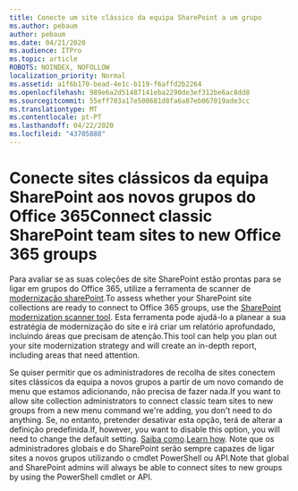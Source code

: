 ```yaml
---
title: Conecte um site clássico da equipa SharePoint a um grupo
ms.author: pebaum
author: pebaum
ms.date: 04/21/2020
ms.audience: ITPro
ms.topic: article
ROBOTS: NOINDEX, NOFOLLOW
localization_priority: Normal
ms.assetid: a1f6b170-bead-4e1c-b119-f6affd2b2264
ms.openlocfilehash: 989e6a2d51487141eba2290de3ef312be6ac8dd8
ms.sourcegitcommit: 55eff703a17e500681d8fa6a87eb067019ade3cc
ms.translationtype: MT
ms.contentlocale: pt-PT
ms.lasthandoff: 04/22/2020
ms.locfileid: "43705888"
---
```

# <a name="connect-classic-sharepoint-team-sites-to-new-office-365-groups"></a><span data-ttu-id="70747-102">Conecte sites clássicos da equipa SharePoint aos novos grupos do Office 365</span><span class="sxs-lookup"><span data-stu-id="70747-102">Connect classic SharePoint team sites to new Office 365 groups</span></span>

<span data-ttu-id="70747-103">Para avaliar se as suas coleções de site SharePoint estão prontas para se ligar em grupos do Office 365, utilize a ferramenta de scanner de [modernização sharePoint](https://go.microsoft.com/fwlink/?linkid=873066).</span><span class="sxs-lookup"><span data-stu-id="70747-103">To assess whether your SharePoint site collections are ready to connect to Office 365 groups, use the [SharePoint modernization scanner tool](https://go.microsoft.com/fwlink/?linkid=873066).</span></span> <span data-ttu-id="70747-104">Esta ferramenta pode ajudá-lo a planear a sua estratégia de modernização do site e irá criar um relatório aprofundado, incluindo áreas que precisam de atenção.</span><span class="sxs-lookup"><span data-stu-id="70747-104">This tool can help you plan out your site modernization strategy and will create an in-depth report, including areas that need attention.</span></span>
  
<span data-ttu-id="70747-105">Se quiser permitir que os administradores de recolha de sites conectem sites clássicos da equipa a novos grupos a partir de um novo comando de menu que estamos adicionando, não precisa de fazer nada.</span><span class="sxs-lookup"><span data-stu-id="70747-105">If you want to allow site collection administrators to connect classic team sites to new groups from a new menu command we're adding, you don't need to do anything.</span></span> <span data-ttu-id="70747-106">Se, no entanto, pretender desativar esta opção, terá de alterar a definição predefinida.</span><span class="sxs-lookup"><span data-stu-id="70747-106">If, however, you want to disable this option, you will need to change the default setting.</span></span> <span data-ttu-id="70747-107">[Saiba como](https://go.microsoft.com/fwlink/?linkid=2004316).</span><span class="sxs-lookup"><span data-stu-id="70747-107">[Learn how](https://go.microsoft.com/fwlink/?linkid=2004316).</span></span> <span data-ttu-id="70747-108">Note que os administradores globais e do SharePoint serão sempre capazes de ligar sites a novos grupos utilizando o cmdlet PowerShell ou API.</span><span class="sxs-lookup"><span data-stu-id="70747-108">Note that global and SharePoint admins will always be able to connect sites to new groups by using the PowerShell cmdlet or API.</span></span>
  

